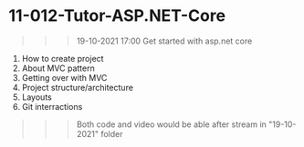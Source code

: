 # 11-012-Tutor-ASP.NET-Core

>>> 19-10-2021 17:00
>>> Get started with asp.net core
1. How to create project
2. About MVC pattern
3. Getting over with MVC
4. Project structure/architecture
5. Layouts
6. Git interractions

>>> Both code and video would be able after stream in "19-10-2021" folder
